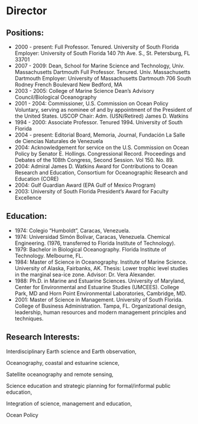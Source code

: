 # Director

## Positions: 
- 2000 - present: Full Professor. Tenured. University of South Florida Employer: University of South Florida 140 7th Ave. S., St. Petersburg, FL 33701
- 2007 - 2009: Dean, School for Marine Science and Technology, Univ. Massachusetts Dartmouth Full Professor. Tenured. Univ. Massachusetts Dartmouth Employer: University of Massachusetts Dartmouth 706 South Rodney French Boulevard New Bedford, MA
- 2003 - 2005: College of Marine Science Dean’s Advisory Council/Biological Oceanography
- 2001 - 2004: Commissioner, U.S. Commission on Ocean Policy Voluntary, serving as nominee of and by appointment of the President of the United States. USCOP Chair: Adm. (USN/Retired) James D. Watkins
- 1994 - 2000: Associate Professor. Tenured 1994. University of South Florida
- 2004 - present: Editorial Board, Memoria, Journal, Fundación La Salle de Ciencias Naturales de Venezuela
- 2004: Acknowledgement for service on the U.S. Commission on Ocean Policy by Senator E. Hollings. Congressional Record. Proceedings and Debates of the 108th Congress, Second Session. Vol 150. No. 89.
- 2004: Admiral James D. Watkins Award for Contributions to Ocean Research and Education, Consortium for Oceanographic Research and Education (CORE)
- 2004: Gulf Guardian Award (EPA Gulf of Mexico Program)
- 2003: University of South Florida President’s Award for Faculty Excellence

## Education: 
- 1974: Colegio “Humboldt”, Caracas, Venezuela.
- 1974: Universidad Simón Bolívar, Caracas, Venezuela. Chemical Engineering. (1976, transferred to Florida Institute of Technology).
- 1979: Bachelor in Biological Oceanography. Florida Institute of Technology. Melbourne, FL.
- 1984: Master of Science in Oceanography. Institute of Marine Science. University of Alaska, Fairbanks, AK. Thesis: Lower trophic level studies in the marginal sea-ice zone. Advisor: Dr. Vera Alexander.
- 1988: Ph.D. in Marine and Estuarine Sciences. University of Maryland, Center for Environmental and Estuarine Studies (UMCEES). College Park, MD and Horn Point Environmental Laboratories, Cambridge, MD.
- 2001: Master of Science in Management. University of South Florida. College of Business Administration. Tampa, FL. Organizational design, leadership, human resources and modern management principles and techniques.

## Research Interests: 

Interdisciplinary Earth science and Earth observation,

Oceanography, coastal and estuarine science,

Satellite oceanography and remote sensing,

Science education and strategic planning for formal/informal public education,

Integration of science, management and education,

Ocean Policy 

